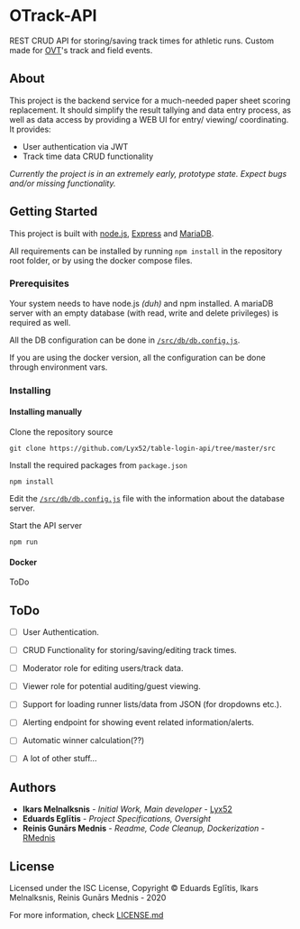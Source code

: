 # OTrack-API

REST CRUD API for storing/saving track times for athletic runs. Custom made for [OVT](http://ovt.lv)'s track and field events.

## About
This project is the backend service for a much-needed paper sheet scoring replacement. 
It should simplify the result tallying and data entry process, as well as data access by providing a WEB UI for entry/ viewing/ coordinating. 
It provides:
* User authentication via JWT
* Track time data CRUD functionality

_Currently the project is in an extremely early, prototype state. Expect bugs and/or missing functionality._

## Getting Started

This project is built with [node.js](https://nodejs.org/), [Express](https://expressjs.com) and [MariaDB](https://mariadb.org).

All requirements can be installed by running `npm install` in the repository root folder, or by using the docker compose files.
### Prerequisites
Your system needs to have node.js _(duh)_ and npm installed. 
A mariaDB server with an empty database (with read, write and delete privileges) is required as well.

All the DB configuration can be done in [`/src/db/db.config.js`](/src/db/db.config.js).  

If you are using the docker version, all the configuration can be done through environment vars.
### Installing


#### Installing manually
Clone the repository source
```
git clone https://github.com/Lyx52/table-login-api/tree/master/src
```
Install the required packages from `package.json`
```
npm install
```
Edit the [`/src/db/db.config.js`](/src/db/db.config.js) file with the information about the database server. 

Start the API server
```
npm run
``` 
#### Docker
ToDo

## ToDo
- [ ] User Authentication.
- [ ] CRUD Functionality for storing/saving/editing track times.
- [ ] Moderator role for editing users/track data.
- [ ] Viewer role for potential auditing/guest viewing.
- [ ] Support for loading runner lists/data from JSON (for dropdowns etc.).
- [ ] Alerting endpoint for showing event related information/alerts.
- [ ] Automatic winner calculation(??)
- [ ] A lot of other stuff...


## Authors

* **Ikars Melnalksnis** - *Initial Work, Main developer* - [Lyx52](https://github.com/Lyx52)
* **Eduards Eglītis** - *Project Specifications, Oversight*
* **Reinis Gunārs Mednis** - *Readme, Code Cleanup, Dockerization* - [RMednis](https://github.com/RMednis)

## License

Licensed under the ISC License, Copyright © Eduards Eglītis, Ikars Melnalksnis, Reinis Gunārs Mednis - 2020

For more information, check [LICENSE.md](LICENSE.md)


